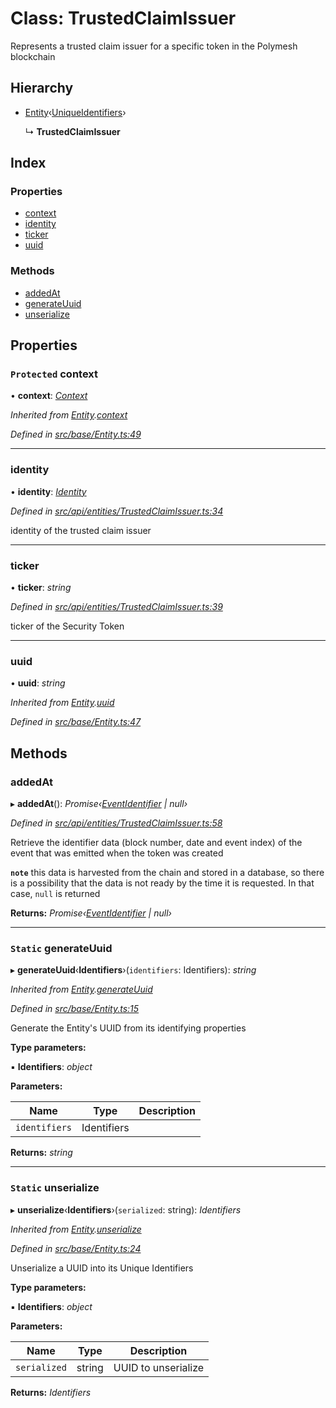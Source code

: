 # Class: TrustedClaimIssuer

Represents a trusted claim issuer for a specific token in the Polymesh blockchain

## Hierarchy

* [Entity](base.entity.md)‹[UniqueIdentifiers](../interfaces/api_entities.uniqueidentifiers.md)›

  ↳ **TrustedClaimIssuer**

## Index

### Properties

* [context](api_entities.trustedclaimissuer.md#protected-context)
* [identity](api_entities.trustedclaimissuer.md#identity)
* [ticker](api_entities.trustedclaimissuer.md#ticker)
* [uuid](api_entities.trustedclaimissuer.md#uuid)

### Methods

* [addedAt](api_entities.trustedclaimissuer.md#addedat)
* [generateUuid](api_entities.trustedclaimissuer.md#static-generateuuid)
* [unserialize](api_entities.trustedclaimissuer.md#static-unserialize)

## Properties

### `Protected` context

• **context**: *[Context](context.context-1.md)*

*Inherited from [Entity](base.entity.md).[context](base.entity.md#protected-context)*

*Defined in [src/base/Entity.ts:49](https://github.com/PolymathNetwork/polymesh-sdk/blob/73feada/src/base/Entity.ts#L49)*

___

###  identity

• **identity**: *[Identity](api_entities_identity.identity.md)*

*Defined in [src/api/entities/TrustedClaimIssuer.ts:34](https://github.com/PolymathNetwork/polymesh-sdk/blob/73feada/src/api/entities/TrustedClaimIssuer.ts#L34)*

identity of the trusted claim issuer

___

###  ticker

• **ticker**: *string*

*Defined in [src/api/entities/TrustedClaimIssuer.ts:39](https://github.com/PolymathNetwork/polymesh-sdk/blob/73feada/src/api/entities/TrustedClaimIssuer.ts#L39)*

ticker of the Security Token

___

###  uuid

• **uuid**: *string*

*Inherited from [Entity](base.entity.md).[uuid](base.entity.md#uuid)*

*Defined in [src/base/Entity.ts:47](https://github.com/PolymathNetwork/polymesh-sdk/blob/73feada/src/base/Entity.ts#L47)*

## Methods

###  addedAt

▸ **addedAt**(): *Promise‹[EventIdentifier](../interfaces/types.eventidentifier.md) | null›*

*Defined in [src/api/entities/TrustedClaimIssuer.ts:58](https://github.com/PolymathNetwork/polymesh-sdk/blob/73feada/src/api/entities/TrustedClaimIssuer.ts#L58)*

Retrieve the identifier data (block number, date and event index) of the event that was emitted when the token was created

**`note`** this data is harvested from the chain and stored in a database, so there is a possibility that the data is not ready by the time it is requested. In that case, `null` is returned

**Returns:** *Promise‹[EventIdentifier](../interfaces/types.eventidentifier.md) | null›*

___

### `Static` generateUuid

▸ **generateUuid**‹**Identifiers**›(`identifiers`: Identifiers): *string*

*Inherited from [Entity](base.entity.md).[generateUuid](base.entity.md#static-generateuuid)*

*Defined in [src/base/Entity.ts:15](https://github.com/PolymathNetwork/polymesh-sdk/blob/73feada/src/base/Entity.ts#L15)*

Generate the Entity's UUID from its identifying properties

**Type parameters:**

▪ **Identifiers**: *object*

**Parameters:**

Name | Type | Description |
------ | ------ | ------ |
`identifiers` | Identifiers |   |

**Returns:** *string*

___

### `Static` unserialize

▸ **unserialize**‹**Identifiers**›(`serialized`: string): *Identifiers*

*Inherited from [Entity](base.entity.md).[unserialize](base.entity.md#static-unserialize)*

*Defined in [src/base/Entity.ts:24](https://github.com/PolymathNetwork/polymesh-sdk/blob/73feada/src/base/Entity.ts#L24)*

Unserialize a UUID into its Unique Identifiers

**Type parameters:**

▪ **Identifiers**: *object*

**Parameters:**

Name | Type | Description |
------ | ------ | ------ |
`serialized` | string | UUID to unserialize  |

**Returns:** *Identifiers*
